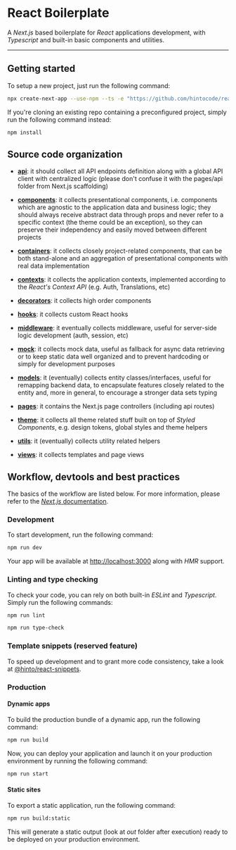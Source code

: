# React Boilerplate

A *Next.js* based boilerplate for *React* applications development, with *Typescript* and built-in basic components and utilities.

---

## Getting started
To setup a new project, just run the following command:
```bash
npx create-next-app --use-npm --ts -e "https://github.com/hintocode/react-boilerplate" --example-path boilerplate
```
If you're cloning an existing repo containing a preconfigured project, simply run the following command instead:
```bash
npm install
```

## Source code organization
- [__api__](/boilerplate/api): it should collect all API endpoints definition along with a global API client with centralized logic (please don't confuse it with the pages/api folder from Next.js scaffolding)

- [__components__](/boilerplate/src/components): it collects presentational components, i.e. components which are agnostic to the application data and business logic; they should always receive abstract data through props and never refer to a specific context (the theme could be an exception), so they can preserve their independency and easily moved between different projects

- [__containers__](/boilerplate/src/containers): it collects closely project-related components, that can be both stand-alone and an aggregation of presentational components with real data implementation

- [__contexts__](/boilerplate/src/contexts): it collects the application contexts, implemented according to the *React's Context API* (e.g. Auth, Translations, etc)

- [__decorators__](/boilerplate/src/decorators): it collects high order components

- [__hooks__](/boilerplate/src/hooks): it collects custom React hooks

- [__middleware__](/boilerplate/src/middleware): it eventually collects middleware, useful for server-side logic development (auth, session, etc)

- [__mock__](/boilerplate/src/mock): it collects mock data, useful as fallback for async data retrieving or to keep static data well organized and to prevent hardcoding or simply for development purposes

- [__models__](/boilerplate/src/models): it (eventually) collects entity classes/interfaces, useful for remapping backend data, to encapsulate features closely related to the entity and, more in general, to encourage a stronger data sets typing

- [__pages__](/boilerplate/src/pages): it contains the Next.js page controllers (including api routes)

- [__theme__](/boilerplate/src/theme): it collects all theme related stuff built on top of *Styled Components*, e.g. design tokens, global styles and theme helpers

- [__utils__](/boilerplate/src/utils): it (eventually) collects utility related helpers

- [__views__](/boilerplate/src/views): it collects templates and page views


## Workflow, devtools and best practices
The basics of the workflow are listed below. For more information, please refer to the [*Next.js* documentation](https://nextjs.org/docs/getting-started).

### Development
To start development, run the following command:
```bash
npm run dev
```
Your app will be available at [http://localhost:3000](http://localhost:3000) along with *HMR* support.

### Linting and type checking
To check your code, you can rely on both built-in *ESLint* and *Typescript*. Simply run the following commands:
```bash
npm run lint
```
```bash
npm run type-check
```

### Template snippets (reserved feature)
To speed up development and to grant more code consistency, take a look at [@hinto/react-snippets](https://github.com/hintocode/react-snippets).

### Production

#### Dynamic apps
To build the production bundle of a dynamic app, run the following command:
```bash
npm run build
```
Now, you can deploy your application and launch it on your production environment by running the following command:
```bash
npm run start
```

#### Static sites
To export a static application, run the following command:
```bash
npm run build:static
```
This will generate a static output (look at *out* folder after execution) ready to be deployed on your production environment.
